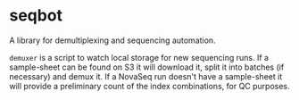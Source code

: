 # seqbot

A library for demultiplexing and sequencing automation.

`demuxer` is a script to watch local storage for new sequencing runs. If a sample-sheet can be found on S3 it will download it, split it into batches (if necessary) and demux it. If a NovaSeq run doesn't have a sample-sheet it will provide a preliminary count of the index combinations, for QC purposes.
